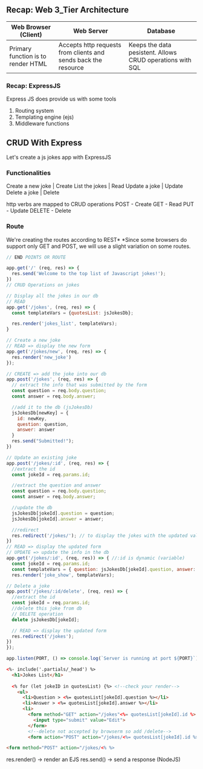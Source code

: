 ## Recap: Web 3_Tier Architecture
Web Browser (Client) | Web Server | Database
--- | --- | ---
Primary function is to render HTML | Accepts http requests from clients and sends back the resource | Keeps the data pesistent. Allows CRUD operations with SQL

### Recap: ExpressJS
Express JS does provide us with some tools
1. Routing system
2. Templating engine (ejs)
3. Middleware functions

## CRUD With Express
Let's create a js jokes app with ExpressJS

### Functionalities
Create a new joke | Create
List the jokes | Read
Update a joke | Update
Delete a joke | Delete

http verbs are mapped to CRUD operations
POST - Create
GET - Read
PUT - Update
DELETE - Delete

### Route
We're creating the routes according to REST*
*Since some browsers do support only GET and POST, we will use a slight variation on some routes.

```javascript
// END POINTS OR ROUTE

app.get('/' (req, res) => {
  res.send('Welcome to the top list of Javascript jokes!');
})
// CRUD Operations on jokes

// Display all the jokes in our db
// READ
app.get('/jokes', (req, res) => {
  const templateVars = {quotesList: jsJokesDb};

  res.render('jokes_list', templateVars); 
}

// Create a new joke
// READ => display the new form
app.get('/jokes/new', (req, res) => {
  res.render('new_joke')
});

// CREATE => add the joke into our db
app.post('/jokes', (req, res) => {
  // extract the info that was submitted by the form
  const question = req.body.question;
  const answer = req.body.answer;

  //add it to the db (jsJokesDb)
  jsJokesDb[newKey] = {
    id: newKey,
    question: question,
    answer: answer
  }
  res.send("Submitted!");
})

// Update an existing joke
app.post('/jokes/:id', (req, res) => {
  //extract the id
  const jokeId = req.params.id;

  //extract the question and answer
  const question = req.body.question;
  const answer = req.body.answer;

  //update the db
  jsJokesDb[jokeId].question = question;
  jsJokesDb[jokeId].answer = answer;

  //redirect
  res.redirect('/jokes/'); // to display the jokes with the updated value
})
// READ => display the updated form
// UPDATE => update the info in the db
app.get('/jokes/:id', (req, res)) => { //:id is dynamic (variable)
  const jokeId = req.params.id;
  const templateVars = { question: jsJokesDb[jokeId].question, answer: jsJokesDb[jokeId].answer };
  res.render('joke_show', templateVars);

// Delete a joke
app.post('/jokes/:id/delete', (req, res) => {
  //extract the id
  const jokeId = req.params.id;
  //delete this joke from db
  // DELETE operation
  delete jsJokesDb[jokeId];

  // READ => display the updated form
  res.redirect('/jokes');
})
});

app.listen(PORT, () => console.log(`Server is running at port ${PORT}`));
```
```html
<%- include('.partials/_head') %>
  <h1>Jokes List</h1>
  
  <% for (let jokeID in quotesList) {%> <!--check your render-->
    <ul>
      <li>Question > <%= quotesList[jokeId].question %></li>
      <li>Answer > <%= quotesList[jokeId].answer %></li>
      <li>
        <form method="GET" action="/jokes"<%= quotesList[jokeId].id %> ">
          <input type="submit" value="Edit">
        </form>
        <!--delete not accepted by browserm so add /delete-->
        <form action="POST" action="/jokes/<%= quotesList[jokeId].id %>/delete>
```
```html
<form method="POST" action="/jokes/<% %>
```
res.render() -> render an EJS
res.send() -> send a response (NodeJS)